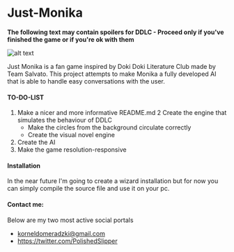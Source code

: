 # Just-Monika

**The following text may contain spoilers for DDLC - Proceed only if you've finished the game or if you're ok with them**

![alt text](https://github.com/TheSlipper/Just-Monika/blob/master/assets/img/justMonikaLogoPrototype.png)

 Just Monika is a fan game inspired by Doki Doki Literature Club made by Team Salvato. This project attempts to make Monika a fully developed AI that is able to handle easy conversations with the user.

#### TO-DO-LIST
1. Make a nicer and more informative README.md
2 Create the engine that simulates the behaviour of DDLC 
   - Make the circles from the background circulate correctly
   - Create the visual novel engine
3. Create the AI
4. Make the game resolution-responsive

#### Installation
In the near future I'm going to create a wizard installation but for now you can simply compile the source file and use it on your pc.

#### Contact me:
Below are my two most active social portals
* korneldomeradzki@gmail.com
* https://twitter.com/PolishedSlipper
